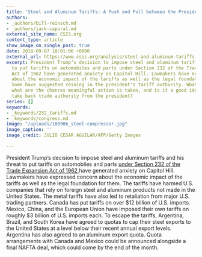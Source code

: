 ```yaml
---
title: 'Steel and Aluminum Tariffs: A Push and Pull between the President and Congress'
authors:
- _authors/bill-reinsch.md
- _authors/jack-caporal.md
external_site_name: CSIS.org
content_type: article
show_image_on_single_post: true
date: 2018-09-07 18:01:06 +0000
external_url: https://www.csis.org/analysis/steel-and-aluminum-tariffs-push-and-pull-between-president-and-congress
excerpt: President Trump’s decision to impose steel and aluminum tariffs and his threat
  to put tariffs on automobiles and parts under Section 232 of the Trade Expansion
  Act of 1962 have generated anxiety on Capitol Hill. Lawmakers have expressed concern
  about the economic impact of the tariffs as well as the legal foundation for them. 
  Some have suggested reining in the president's tariff authority. What has been proposed,
  what are the chances meaningful action is taken, and is it a good idea for Congress  to
  take back trade authority from the president?
series: []
keywords:
- _keywords/232_tariffs.md
- _keywords/congress.md
image: "/uploads/180906_steel-compressor.jpg"
image_caption: ''
image_credit: JULIO CESAR AGUILAR/AFP/Getty Images

---
```

President Trump’s decision to impose steel and aluminum tariffs and his threat to put tariffs on automobiles and parts [under Section 232 of the Trade Expansion Act of 1962 ](https://www.whitehouse.gov/presidential-actions/presidential-proclamation-adjusting-imports-steel-united-states/)have generated anxiety on Capitol Hill. Lawmakers have expressed concern about the economic impact of the tariffs as well as the legal foundation for them. The tariffs have harmed U.S. companies that rely on foreign steel and aluminum products not made in the United States. The metal tariffs have also led to retaliation from major U.S. trading partners. Canada has put tariffs on over $12 billion of U.S. imports. Mexico, China, and the European Union have imposed their own tariffs on roughly $3 billion of U.S. imports each. To escape the tariffs, Argentina, Brazil, and South Korea have agreed to quotas to cap their steel exports to the United States at a level below their recent annual export levels. Argentina has also agreed to an aluminum export quota. Quota arrangements with Canada and Mexico could be announced alongside a final NAFTA deal, which could come by the end of the month.

